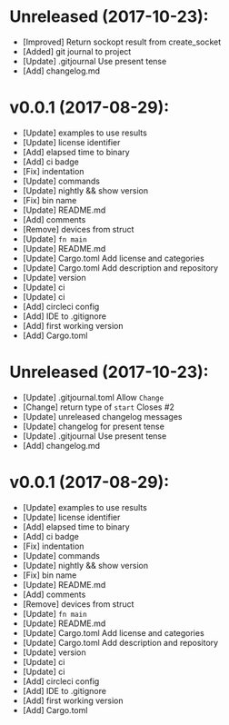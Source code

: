 
# Unreleased (2017-10-23):
- [Improved] Return sockopt result from create_socket
- [Added] git journal to project
- [Update] .gitjournal
Use present tense
- [Add] changelog.md

# v0.0.1 (2017-08-29):
- [Update] examples to use results
- [Update] license identifier
- [Add] elapsed time to binary
- [Add] ci badge
- [Fix] indentation
- [Update] commands
- [Update] nightly && show version
- [Fix] bin name
- [Update] README.md
- [Add] comments
- [Remove] devices from struct
- [Update] `fn main`
- [Update] README.md
- [Update] Cargo.toml
    Add license and categories
- [Update] Cargo.toml
    Add description and repository
- [Update] version
- [Update] ci
- [Update] ci
- [Add] circleci config
- [Add] IDE to .gitignore
- [Add] first working version
- [Add] Cargo.toml

# Unreleased (2017-10-23):
- [Update] .gitjournal.toml
Allow `Change`
- [Change] return type of `start`
Closes #2
- [Update] unreleased changelog messages
- [Update] changelog for present tense
- [Update] .gitjournal
Use present tense
- [Add] changelog.md

# v0.0.1 (2017-08-29):
- [Update] examples to use results
- [Update] license identifier
- [Add] elapsed time to binary
- [Add] ci badge
- [Fix] indentation
- [Update] commands
- [Update] nightly && show version
- [Fix] bin name
- [Update] README.md
- [Add] comments
- [Remove] devices from struct
- [Update] `fn main`
- [Update] README.md
- [Update] Cargo.toml
    Add license and categories
- [Update] Cargo.toml
    Add description and repository
- [Update] version
- [Update] ci
- [Update] ci
- [Add] circleci config
- [Add] IDE to .gitignore
- [Add] first working version
- [Add] Cargo.toml
